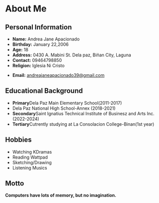 <h1>About Me</h1>
<h2>Personal Information</h2>
 <ul>
  <li><strong>Name:</strong> Andrea Jane Apacionado</li>
  <li><strong>Birthday:</strong> January 22,2006</li>
  <li><strong>Age:</strong> 18</li>
  <li><strong>Address:</strong> 0430 A. Mabini St. Dela paz, Biñan City, Laguna</li>
  <li><strong>Contact:</strong> 09464798850</li>
  <li><strong>Religion:</strong> Iglesia Ni Cristo</li>
 </ul>
<ul>   
    <li><strong>Email:</strong> <a href="https://mail.google.com/mail/u/1/?view=cm&fs=1&to=andreajaneapacionado39@gmail.com&tf=1"> andreajaneapacionado39@gmail.com<a/></li>     
</ul>
<h2>Educational Background</h2>
<ul>
  <li><strong>Primary</strong>Dela Paz Main Elementary School(2011-2017)</li>
  <li>Dela Paz National High School-Annex (2018-2021)</li>
  <li><strong>Secondary</strong>Saint Ignatius Technical Institute of Businesz and Arts Inc.(2022-2024)</li>
  <li><strong>Tertiary</strong>Cutrently studying at La Consolacion College-Binan(1st year)</li>
</ul>
<h2>Hobbies</h2>
<ul>
  <li>Watching KDramas</li>
  <li>Reading Wattpad</li>
  <li>Sketching/Drawing</li>
  <li>Listening Musics</li>
</ul>
<h2>Motto</h2>
<strong> Computers have lots of memory, but no imagination.</strong>
